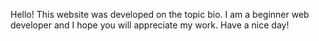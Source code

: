  Hello! This website was developed on the topic bio. I am a beginner web developer and I hope you will appreciate my work. Have a nice day!
